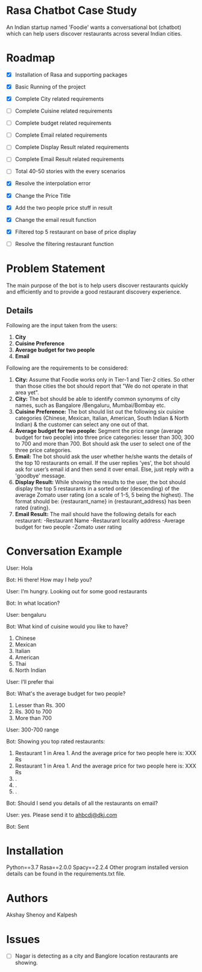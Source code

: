# Rasa Chatbot Case Study
 An Indian startup named 'Foodie' wants a conversational bot (chatbot) which can help 
 users discover restaurants across several Indian cities. 

# Roadmap
-[x] Installation of Rasa and supporting packages
-[x] Basic Running of the project
-[x] Complete City related requirements
-[ ] Complete Cuisine related requirements
-[ ] Complete budget related requirements
-[ ] Complete Email related requirements
-[ ] Complete Display Result related requirements
-[ ] Complete Email Result related requirements
-[ ] Total 40-50 stories with the every scenarios

-[x] Resolve the interpolation error
-[x] Change the Price Title
-[x] Add the two people price stuff in result
-[x] Change the email result function
-[x] Filtered top 5 restaurant on base of price display 
-[ ] Resolve the filtering restaurant function

# Problem Statement
The main purpose of the bot is to help users discover restaurants quickly and efficiently 
and to provide a good restaurant discovery experience. 

## Details
Following are the input taken from the users:
1. **City** 
2. **Cuisine Preference** 
3. **Average budget for two people** 
4. **Email** 

Following are the requirements to be considered:
1. **City:** Assume that Foodie works only in Tier-1 and Tier-2 cities. So other than those 
cities the bot should report that "We do not operate in that area yet".
2. **City:** The bot should be able to identify common synonyms of city names, such as Bangalore
/Bengaluru, Mumbai/Bombay etc.
3. **Cuisine Preference:** The bot should list out the following six cuisine categories (Chinese, 
Mexican, Italian, American, South Indian & North Indian) & the customer can select any one out of that.
4. **Average budget for two people:** Segment the price range (average budget for two people) into 
three price categories: lesser than 300, 300 to 700 and more than 700. Bot should ask the user to 
select one of the three price categories. 
5. **Email:** The bot should ask the user whether he/she wants the details of the top 10 
restaurants on email. If the user replies 'yes', the bot should ask for user’s email id and 
then send it over email. Else, just reply with a 'goodbye' message.
6. **Display Result:** While showing the results to the user, the bot should display the top 5 
restaurants in a sorted order (descending) of the average Zomato user rating (on a scale of 1-5, 
5 being the highest). 
The format should be: {restaurant_name} in {restaurant_address} has been rated {rating}.
7. **Email Result:**  The mail should have the following details for each restaurant: 
-Restaurant Name -Restaurant locality address -Average budget for two people -Zomato user rating

# Conversation Example
User: Hola

Bot: Hi there! How may I help you?

User: I’m hungry. Looking out for some good restaurants

Bot: In what location?

User: bengaluru

Bot: What kind of cuisine would you like to have?
1. Chinese
2. Mexican
3. Italian
4. American
5. Thai
6. North Indian

User: I’ll prefer thai

Bot: What's the average budget for two people?
1. Lesser than Rs. 300
2. Rs. 300 to 700
3. More than 700

User: 300-700 range

Bot: Showing you top rated restaurants:
1. Restaurant 1 in Area 1. And the average price for two people here is: XXX
Rs
2. Restaurant 1 in Area 1. And the average price for two people here is: XXX
Rs
3. .
4. .
5. .

Bot: Should I send you details of all the restaurants on email?

User: yes. Please send it to ahbcdj@dkj.com

Bot: Sent

# Installation
Python==3.7
Rasa==2.0.0
Spacy==2.2.4
Other program installed version details can be found in the requirements.txt file.

# Authors 
Akshay Shenoy and Kalpesh 

# Issues
-[ ] Nagar is detecting as a city and Banglore location restaurants are showing.

